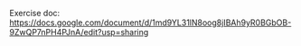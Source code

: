 Exercise doc: https://docs.google.com/document/d/1md9YL31lN8oog8jIBAh9yR0BGbOB-9ZwQP7nPH4PJnA/edit?usp=sharing
